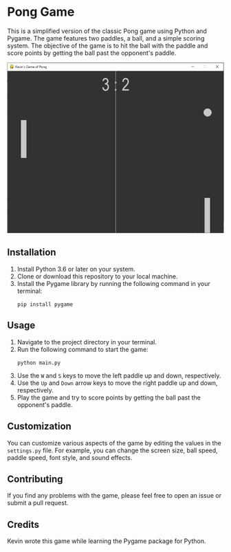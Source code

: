# Pong Game

This is a simplified version of the classic Pong game using Python and Pygame. The game features two paddles, a ball, and a simple scoring system. The objective of the game is to hit the ball with the paddle and score points by getting the ball past the opponent's paddle.

![Screenshot 1](./screenshots/pong-screenshot-1.png)

## Installation

1. Install Python 3.6 or later on your system.
2. Clone or download this repository to your local machine.
3. Install the Pygame library by running the following command in your terminal:
    ```
    pip install pygame
    ```

## Usage

1. Navigate to the project directory in your terminal.
2. Run the following command to start the game:
    ```
    python main.py
    ```
3. Use the `W` and `S` keys to move the left paddle up and down, respectively.
4. Use the `Up` and `Down` arrow keys to move the right paddle up and down, respectively.
5. Play the game and try to score points by getting the ball past the opponent's paddle.

## Customization

You can customize various aspects of the game by editing the values in the `settings.py` file. For example, you can change the screen size, ball speed, paddle speed, font style, and sound effects. 

## Contributing

If you find any problems with the game, please feel free to open an issue or submit a pull request. 

## Credits

Kevin wrote this game while learning the Pygame package for Python. 

